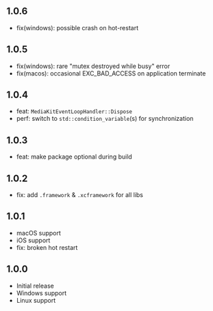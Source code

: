 ## 1.0.6

- fix(windows): possible crash on hot-restart

## 1.0.5

- fix(windows): rare "mutex destroyed while busy" error
- fix(macos): occasional EXC_BAD_ACCESS on application terminate

## 1.0.4

- feat: `MediaKitEventLoopHandler::Dispose`
- perf: switch to `std::condition_variable`(s) for synchronization

## 1.0.3

- feat: make package optional during build

## 1.0.2

- fix: add `.framework` & `.xcframework` for all libs

## 1.0.1

- macOS support
- iOS support
- fix: broken hot restart

## 1.0.0

- Initial release
- Windows support
- Linux support
